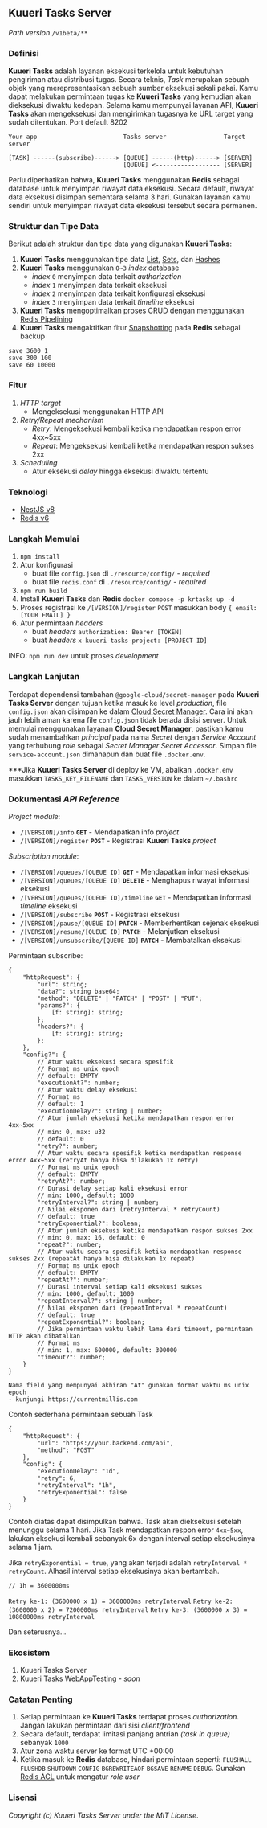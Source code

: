 ## Kuueri Tasks Server
*Path version* `/v1beta/**`


### Definisi
**Kuueri Tasks** adalah layanan eksekusi terkelola untuk kebutuhan pengiriman atau distribusi tugas. Secara teknis, *Task* merupakan sebuah objek yang merepresentasikan sebuah sumber eksekusi sekali pakai. Kamu dapat melakukan permintaan tugas ke **Kuueri Tasks** yang kemudian akan dieksekusi diwaktu kedepan. Selama kamu mempunyai layanan API, **Kuueri Tasks** akan mengeksekusi dan mengirimkan tugasnya ke URL target yang sudah ditentukan. Port default 8202

```
Your app                        Tasks server                Target server

[TASK] ------(subscribe)------> [QUEUE] ------(http)------> [SERVER]
                                [QUEUE] <------------------ [SERVER]
```

Perlu diperhatikan bahwa, **Kuueri Tasks** menggunakan **Redis** sebagai database untuk menyimpan riwayat data eksekusi. Secara default, riwayat data eksekusi disimpan sementara selama 3 hari. Gunakan layanan kamu sendiri untuk menyimpan riwayat data eksekusi tersebut secara permanen.


### Struktur dan Tipe Data
Berikut adalah struktur dan tipe data yang digunakan **Kuueri Tasks**:
1. **Kuueri Tasks** menggunakan tipe data [List](https://redis.io/docs/manual/data-types/#lists), [Sets](https://redis.io/docs/manual/data-types/#sets), dan [Hashes](https://redis.io/docs/manual/data-types/#hashes)
2. **Kuueri Tasks** menggunakan `0~3` *index* database
    - *index* `0` menyimpan data terkait *authorization*
    - *index* `1` menyimpan data terkait eksekusi
    - *index* `2` menyimpan data terkait konfigurasi eksekusi
    - *index* `3` menyimpan data terkait *timeline* eksekusi
3. **Kuueri Tasks** mengoptimalkan proses CRUD dengan menggunakan [Redis Pipelining](https://redis.io/docs/manual/pipelining/)
4. **Kuueri Tasks** mengaktifkan fitur [Snapshotting](https://github.com/redis/redis/blob/6.2.7/redis.conf#L362) pada **Redis** sebagai backup
```
save 3600 1
save 300 100
save 60 10000
```


### Fitur
1. *HTTP target*
    - Mengeksekusi menggunakan HTTP API
2. *Retry/Repeat mechanism*
    - *Retry*: Mengeksekusi kembali ketika mendapatkan respon error 4xx~5xx
    - *Repeat*: Mengeksekusi kembali ketika mendapatkan respon sukses 2xx
3. *Scheduling*
    - Atur eksekusi *delay* hingga eksekusi diwaktu tertentu


### Teknologi
- [NestJS v8](https://github.com/nestjs/nest/tree/v8.4.7)
- [Redis v6](https://github.com/redis/redis/tree/6.2.7)


### Langkah Memulai
1. `npm install`
2. Atur konfigurasi
    - buat file `config.json` di `./resource/config/` - *required*
    - buat file `redis.conf` di `./resource/config/` - *required*
3. `npm run build`
4. Install **Kuueri Tasks** dan **Redis** `docker compose -p krtasks up -d`
5. Proses registrasi ke `/[VERSION]/register` `POST` masukkan body `{ email: [YOUR EMAIL] }`
6. Atur permintaan *headers*
    - buat *headers* `authorization: Bearer [TOKEN]`
    - buat *headers* `x-kuueri-tasks-project: [PROJECT ID]`

INFO: `npm run dev` untuk proses *development*

### Langkah Lanjutan
Terdapat dependensi tambahan `@google-cloud/secret-manager` pada **Kuueri Tasks Server** dengan tujuan ketika masuk ke level *production*, file `config.json` akan disimpan ke dalam [Cloud Secret Manager](https://cloud.google.com/secret-manager). Cara ini akan jauh lebih aman karena file `config.json` tidak berada disisi server. Untuk memulai menggunakan layanan **Cloud Secret Manager**, pastikan kamu sudah menambahkan *principal* pada nama *Secret* dengan *Service Account* yang terhubung *role* sebagai *Secret Manager Secret Accessor*. Simpan file `service-account.json` dimanapun dan buat file `.docker.env`.

***Jika **Kuueri Tasks Server** di deploy ke VM, abaikan `.docker.env` masukkan `TASKS_KEY_FILENAME` dan `TASKS_VERSION` ke dalam `~/.bashrc`


### Dokumentasi *API Reference*
*Project module*:
- `/[VERSION]/info` **`GET`** - Mendapatkan info *project*
- `/[VERSION]/register` **`POST`** - Registrasi **Kuueri Tasks** *project*

*Subscription module*:
- `/[VERSION]/queues/[QUEUE ID]` **`GET`** - Mendapatkan informasi eksekusi
- `/[VERSION]/queues/[QUEUE ID]` **`DELETE`** - Menghapus riwayat informasi eksekusi
- `/[VERSION]/queues/[QUEUE ID]/timeline` **`GET`** - Mendapatkan informasi *timeline* eksekusi
- `/[VERSION]/subscribe` **`POST`** - Registrasi eksekusi
- `/[VERSION]/pause/[QUEUE ID]` **`PATCH`** - Memberhentikan sejenak eksekusi
- `/[VERSION]/resume/[QUEUE ID]` **`PATCH`** - Melanjutkan eksekusi
- `/[VERSION]/unsubscribe/[QUEUE ID]` **`PATCH`** - Membatalkan eksekusi

Permintaan subscribe:

```
{
    "httpRequest": {
        "url": string;
        "data?": string base64;
        "method": "DELETE" | "PATCH" | "POST" | "PUT";
        "params?": {
            [f: string]: string;
        };
        "headers?": {
            [f: string]: string;
        };
    },
    "config?": {
        // Atur waktu eksekusi secara spesifik
        // Format ms unix epoch
        // default: EMPTY
        "executionAt?": number;
        // Atur waktu delay eksekusi
        // Format ms
        // default: 1
        "executionDelay?": string | number;
        // Atur jumlah eksekusi ketika mendapatkan respon error 4xx~5xx
        // min: 0, max: u32
        // default: 0
        "retry?": number;
        // Atur waktu secara spesifik ketika mendapatkan response error 4xx~5xx (retryAt hanya bisa dilakukan 1x retry)
        // Format ms unix epoch
        // default: EMPTY
        "retryAt?": number;
        // Durasi delay setiap kali eksekusi error
        // min: 1000, default: 1000
        "retryInterval?": string | number;
        // Nilai eksponen dari (retryInterval * retryCount)
        // default: true
        "retryExponential?": boolean;
        // Atur jumlah eksekusi ketika mendapatkan respon sukses 2xx
        // min: 0, max: 16, default: 0
        "repeat?": number;
        // Atur waktu secara spesifik ketika mendapatkan response sukses 2xx (repeatAt hanya bisa dilakukan 1x repeat)
        // Format ms unix epoch
        // default: EMPTY
        "repeatAt?": number;
        // Durasi interval setiap kali eksekusi sukses
        // min: 1000, default: 1000
        "repeatInterval?": string | number;
        // Nilai eksponen dari (repeatInterval * repeatCount)
        // default: true
        "repeatExponential?": boolean;
        // Jika permintaan waktu lebih lama dari timeout, permintaan HTTP akan dibatalkan
        // Format ms
        // min: 1, max: 600000, default: 300000
        "timeout?": number;
    }
}

Nama field yang mempunyai akhiran "At" gunakan format waktu ms unix epoch
- kunjungi https://currentmillis.com
```

Contoh sederhana permintaan sebuah Task
```
{
    "httpRequest": {
        "url": "https://your.backend.com/api",
        "method": "POST"
    },
    "config": {
        "executionDelay": "1d",
        "retry": 6,
        "retryInterval": "1h",
        "retryExponential": false
    }
}
```
Contoh diatas dapat disimpulkan bahwa. Task akan dieksekusi setelah menunggu selama 1 hari. Jika Task mendapatkan respon error `4xx~5xx`, lakukan eksekusi kembali sebanyak 6x dengan interval setiap eksekusinya selama 1 jam.

Jika `retryExponential = true`, yang akan terjadi adalah `retryInterval * retryCount`. Alhasil interval setiap eksekusinya akan bertambah.

`// 1h = 3600000ms`

`Retry ke-1: (3600000 x 1) = 3600000ms retryInterval`
`Retry ke-2: (3600000 x 2) = 7200000ms retryInterval`
`Retry ke-3: (3600000 x 3) = 10800000ms retryInterval`

Dan seterusnya...

### Ekosistem
1. Kuueri Tasks Server
2. Kuueri Tasks WebAppTesting - *soon*


### Catatan Penting
1. Setiap permintaan ke **Kuueri Tasks** terdapat proses *authorization*. Jangan lakukan permintaan dari sisi *client/frontend*
2. Secara default, terdapat limitasi panjang antrian *(task in queue)* sebanyak `1000`
3. Atur zona waktu server ke format UTC +00:00
4. Ketika masuk ke **Redis** database, hindari permintaan seperti: `FLUSHALL` `FLUSHDB` `SHUTDOWN` `CONFIG` `BGREWRITEAOF` `BGSAVE` `RENAME` `DEBUG`. Gunakan [Redis ACL](https://redis.io/docs/manual/security/acl/) untuk mengatur *role user*


### Lisensi
*Copyright (c) Kuueri Tasks Server under the MIT License*.
